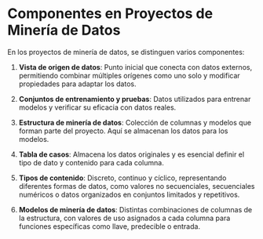 # Componentes en Proyectos de Minería de Datos

En los proyectos de minería de datos, se distinguen varios componentes:

1. **Vista de origen de datos**: Punto inicial que conecta con datos externos, permitiendo combinar múltiples orígenes como uno solo y modificar propiedades para adaptar los datos.

2. **Conjuntos de entrenamiento y pruebas**: Datos utilizados para entrenar modelos y verificar su eficacia con datos reales.

3. **Estructura de minería de datos**: Colección de columnas y modelos que forman parte del proyecto. Aquí se almacenan los datos para los modelos.

4. **Tabla de casos**: Almacena los datos originales y es esencial definir el tipo de dato y contenido para cada columna.

5. **Tipos de contenido**: Discreto, continuo y cíclico, representando diferentes formas de datos, como valores no secuenciales, secuenciales numéricos o datos organizados en conjuntos limitados y repetitivos.

6. **Modelos de minería de datos**: Distintas combinaciones de columnas de la estructura, con valores de uso asignados a cada columna para funciones específicas como llave, predecible o entrada.
